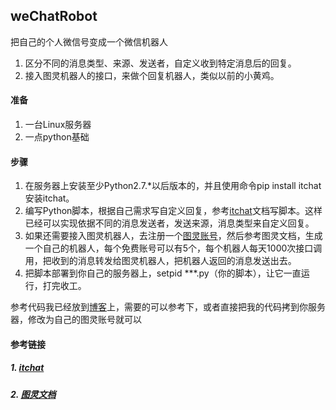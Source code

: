 ## weChatRobot

把自己的个人微信号变成一个微信机器人

1. 区分不同的消息类型、来源、发送者，自定义收到特定消息后的回复。
2. 接入图灵机器人的接口，来做个回复机器人，类似以前的小黄鸡。

#### 准备

1. 一台Linux服务器
2. 一点python基础

#### 步骤

1. 在服务器上安装至少Python2.7.*以后版本的，并且使用命令pip install itchat安装itchat。
2. 编写Python脚本，根据自己需求写自定义回复，参考[itchat](https://github.com/littlecodersh/ItChat)文档写脚本。这样已经可以实现依据不同的消息发送者，发送来源，消息类型来自定义回复。
3. 如果还需要接入图灵机器人，去注册一个[图灵账号](http://www.tuling123.com)，然后参考图灵文档，生成一个自己的机器人，每个免费账号可以有5个，每个机器人每天1000次接口调用，把收到的消息转发给图灵机器人，把机器人返回的消息发送出去。
4. 把脚本部署到你自己的服务器上，setpid ***.py（你的脚本），让它一直运行，打完收工。

参考代码我已经放到[博客](https://github.com/supergithuber/supergithuber.github.io/blob/master/code/wechat.py)上，需要的可以参考下，或者直接把我的代码拷到你服务器，修改为自己的图灵账号就可以

#### 参考链接

##### 1. [itchat](https://github.com/littlecodersh/ItChat)
##### 2. [图灵文档](http://www.tuling123.com/help/h_cent_webapi.jhtml)
